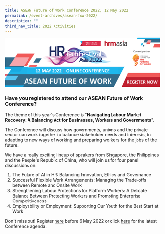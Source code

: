 ```yaml
---
title: ASEAN Future of Work Conference 2022, 12 May 2022
permalink: /event-archives/asean-fow-2022/
description: ""
third_nav_title: 2022 Activities
---
```



[<img src="/images/ASEAN%20FOW%20Conference%202022/asean%20fow%202022%20conference%20banner.png">](https://tinyurl.com/asean-fow2022)

### Have you registered to attend our ASEAN Future of Work Conference? 

The theme of this year's Conference is "**Navigating Labour Market Recovery: A Balancing Act for Businesses, Workers and Governments**".

The Conference will discuss how governments, unions and the private sector can work together to balance stakeholder needs and interests, in adapting to new ways of working and preparing workers for the jobs of the future. 

We have a really exciting lineup of speakers from Singapore, the Philippines and the People's Republic of China, who will join us for four panel discussions on:

1.	The Future of AI in HR: Balancing Innovation, Ethics and Governance
2.	Successful Flexible Work Arrangements: Managing the Trade-offs between Remote and Onsite Work 
3.	Strengthening Labour Protections for Platform Workers: A Delicate Balance Between Protecting Workers and Promoting Enterprise Competitiveness 
4.	Employability or Employment: Supporting Our Youth for the Best Start at Work

Don't miss out! Register [here](https://tinyurl.com/asean-fow2022) before 6 May 2022 or click [here](/files/ASEAN-FOW-Conference-2022_Provisional-Programme_(as-of-21-Apr).pdf) for the latest Conference agenda.